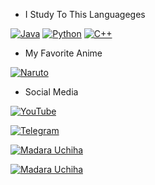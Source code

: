 - I Study To This Languageges

[![Java](https://img.shields.io/badge/Java-blue?style=for-the-badge&logo=java&logoColor=white)](https://www.java.com/)
[![Python](https://img.shields.io/badge/Python-3776AB?style=for-the-badge&logo=python&logoColor=white)](https://www.python.org/)
[![C++](https://img.shields.io/badge/C++-00599C?style=for-the-badge&logo=c%2B%2B&logoColor=white)](https://isocpp.org/)

- My Favorite Anime

[![Naruto](https://img.shields.io/badge/Best%20Anime-Naruto-blue?style=for-the-badge&logo=naruto&logoColor=white)](https://naruto.fandom.com/)


- Social Media

[![YouTube](https://img.shields.io/badge/YouTube-Subscribe-red?style=for-the-badge&logo=youtube&logoColor=white)](https://youtube.com/@maciteljibins?si=idiQ5FCFLEzizU9n)

[![Telegram](https://img.shields.io/badge/Telegram-Join%20Chat-2CA5E0?style=for-the-badge&logo=telegram&logoColor=white)](https://t.me/sketchwarepro/257833)


[![Madara Uchiha](https://img.shields.io/badge/Madara%20Uchiha-Madara%20Mods-red?style=for-the-badge&logoColor=white)](https://github.com/AquariumTest)

[![Madara Uchiha](https://img.shields.io/badge/Madara%20Uchiha-Madara%20Mods-red?style=for-the-badge&logo=eye&logoColor=white)](https://github.com/AquariumTest)